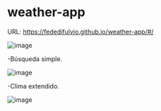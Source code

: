 # weather-app 


URL: https://fededifulvio.github.io/weather-app/#/



![image](https://user-images.githubusercontent.com/71615110/111040675-ea4b1900-8412-11eb-9b6c-3cd4859488df.png)

-Búsqueda simple.

![image](https://user-images.githubusercontent.com/71615110/111040727-31d1a500-8413-11eb-9e3e-aacf4ee2a4b2.png)

-Clima extendido. 

![image](https://user-images.githubusercontent.com/71615110/111040766-72312300-8413-11eb-8198-12843c03804e.png)
